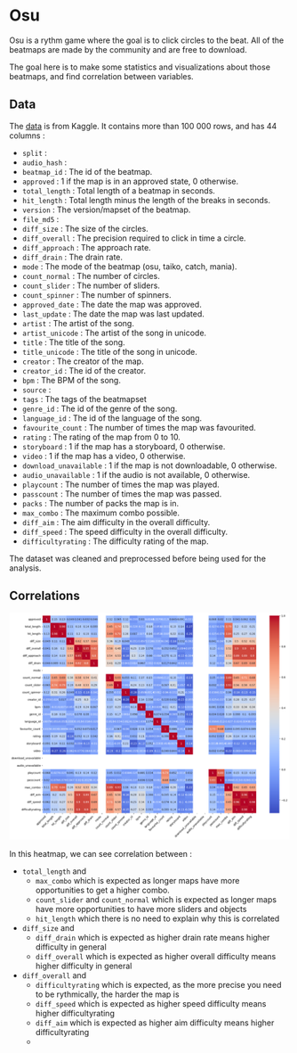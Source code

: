 # Osu 
Osu is a rythm game where the goal is to click circles to the beat.
All of the beatmaps are made by the community and are free to download.

The goal here is to make some statistics and visualizations about those beatmaps, and find correlation between variables.

## Data

The [data](https://www.kaggle.com/datasets/alumkal/osu-beatmaps) is from Kaggle. It contains more than 100 000 rows, and has 44 columns :

- `split` :
- `audio_hash` :
- `beatmap_id` : The id of the beatmap.
- `approved` : 1 if the map is in an approved state, 0 otherwise.
- `total_length` : Total length of a beatmap in seconds.
- `hit_length` : Total length minus the length of the breaks in seconds.
- `version` : The version/mapset of the beatmap.
- `file_md5` :
- `diff_size` : The size of the circles.
- `diff_overall` : The precision required to click in time a circle.
- `diff_approach` : The approach rate.
- `diff_drain` : The drain rate.
- `mode` : The mode of the beatmap (osu, taiko, catch, mania).
- `count_normal` : The number of circles.
- `count_slider` : The number of sliders.
- `count_spinner` : The number of spinners.
- `approved_date` : The date the map was approved.
- `last_update` : The date the map was last updated.
- `artist` : The artist of the song.
- `artist_unicode` : The artist of the song in unicode.
- `title` : The title of the song.
- `title_unicode` : The title of the song in unicode.
- `creator` : The creator of the map.
- `creator_id` : The id of the creator.
- `bpm` : The BPM of the song.
- `source` : 
- `tags` : The tags of the beatmapset
- `genre_id` : The id of the genre of the song.
- `language_id` : The id of the language of the song.
- `favourite_count` : The number of times the map was favourited.
- `rating` : The rating of the map from 0 to 10.
- `storyboard` : 1 if the map has a storyboard, 0 otherwise.
- `video` : 1 if the map has a video, 0 otherwise.
- `download_unavailable` : 1 if the map is not downloadable, 0 otherwise.
- `audio_unavailable` : 1 if the audio is not available, 0 otherwise.
- `playcount` : The number of times the map was played.
- `passcount` : The number of times the map was passed.
- `packs` : The number of packs the map is in.
- `max_combo` : The maximum combo possible.
- `diff_aim` : The aim difficulty in the overall difficulty.
- `diff_speed` : The speed difficulty in the overall difficulty.
- `difficultyrating` : The difficulty rating of the map.

The dataset was cleaned and preprocessed before being used for the analysis.

## Correlations

![heatmap](reports/figures/heatmap_withdiff.png)

In this heatmap, we can see correlation between :
- `total_length` and 
  - `max_combo` which is expected as longer maps have more opportunities to get a higher combo.
  - `count_slider` and `count_normal` which is expected as longer maps have more opportunities to have more sliders and objects
  - `hit_length` which there is no need to explain why this is correlated
- `diff_size` and
  - `diff_drain` which is expected as higher drain rate means higher difficulty in general
  - `diff_overall` which is expected as higher overall difficulty means higher difficulty in general
- `diff_overall` and
  - `difficultyrating` which is expected, as the more precise you need to be rythmically, the harder the map is
  - `diff_speed` which is expected as higher speed difficulty means higher difficultyrating
  - `diff_aim` which is expected as higher aim difficulty means higher difficultyrating
  - 